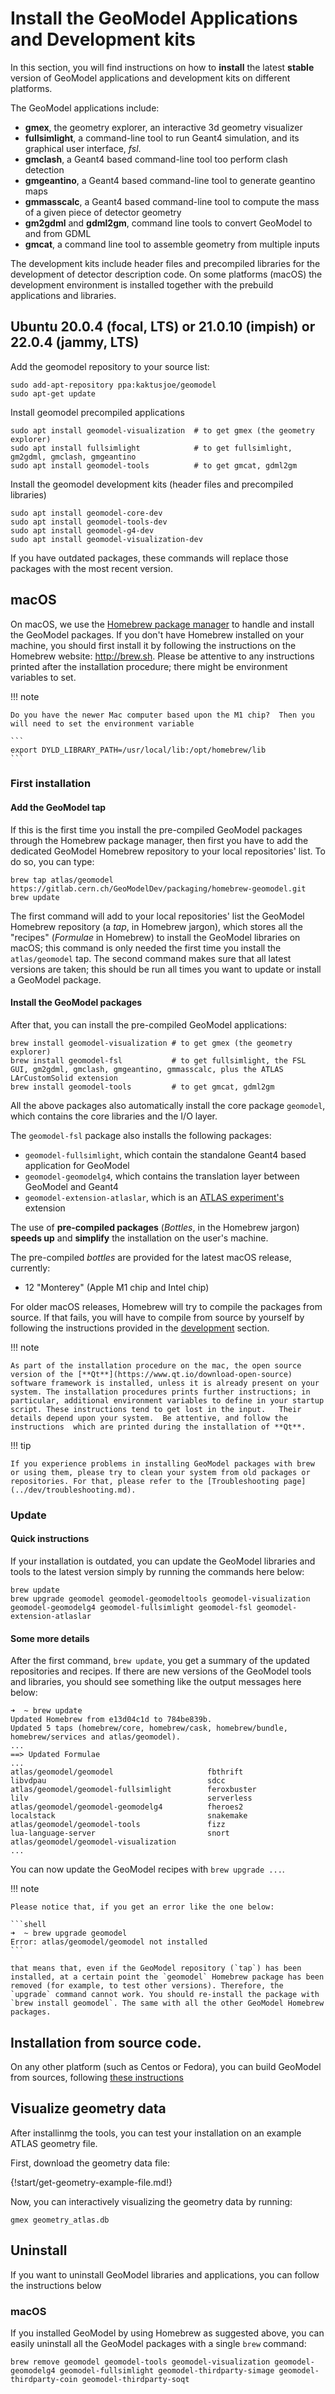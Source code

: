 # Install the GeoModel Applications and Development kits

In this section, you will find instructions on how to **install** the latest **stable** version of GeoModel applications and development kits on different platforms.  

The GeoModel applications include:

* **gmex**, the geometry explorer, an interactive 3d geometry visualizer
* **fullsimlight**, a command-line tool to run Geant4 simulation, and its graphical user interface, *fsl*.
* **gmclash**, a Geant4 based command-line tool too perform clash detection
* **gmgeantino**, a Geant4 based command-line tool to generate geantino maps
* **gmmasscalc**, a Geant4 based command-line tool to compute the mass of a given piece of detector geometry
* **gm2gdml** and **gdml2gm**, command line tools to convert GeoModel to and from GDML
* **gmcat**, a command line tool to assemble geometry from multiple inputs

The development kits include header files and precompiled libraries for the development of detector description code. On some platforms (macOS) the development environment is installed together with the prebuild applications and libraries.  


## Ubuntu 20.0.4 (focal, LTS) or 21.0.10 (impish) or 22.0.4 (jammy, LTS)

Add the geomodel repository to your source list: 

```
sudo add-apt-repository ppa:kaktusjoe/geomodel
sudo apt-get update
```

Install geomodel precompiled applications
```
sudo apt install geomodel-visualization  # to get gmex (the geometry explorer)
sudo apt install fullsimlight            # to get fullsimlight, gm2gdml, gmclash, gmgeantino
sudo apt install geomodel-tools          # to get gmcat, gdml2gm
```

Install the geomodel development kits (header files and precompiled libraries)
```
sudo apt install geomodel-core-dev
sudo apt install geomodel-tools-dev
sudo apt install geomodel-g4-dev
sudo apt install geomodel-visualization-dev
```

If you have outdated packages, these commands will replace those packages with the most recent version.

## macOS

On macOS, we use the [Homebrew package manager](http://brew.sh) to handle and install the GeoModel packages. If you don't have Homebrew installed on your machine, you should first install it by following the instructions on the Homebrew website: <http://brew.sh>.  Please be attentive to any instructions printed after the installation procedure; there might be environment variables to set.

!!! note

    Do you have the newer Mac computer based upon the M1 chip?  Then you will need to set the environment variable
   
    ```
    export DYLD_LIBRARY_PATH=/usr/local/lib:/opt/homebrew/lib
    ```


### First installation 

#### Add the GeoModel tap 

If this is the first time you install the pre-compiled GeoModel packages through the Homebrew package manager, then first you have to add the dedicated GeoModel Homebrew repository to your local repositories' list. To do so, you can type:

```shell
brew tap atlas/geomodel https://gitlab.cern.ch/GeoModelDev/packaging/homebrew-geomodel.git 
brew update 
```

The first command will add to your local repositories' list the GeoModel Homebrew repository (a *tap*, in Homebrew jargon), which stores all the "recipes" (*Formulae* in Homebrew) to install the GeoModel libraries on macOS; this command is only needed the first time you install the `atlas/geomodel` tap. The second command makes sure that all latest versions are taken; this should be run all times you want to update or install a GeoModel package.

#### Install the GeoModel packages 

After that, you can install the pre-compiled GeoModel applications:

```shell
brew install geomodel-visualization # to get gmex (the geometry explorer)
brew install geomodel-fsl           # to get fullsimlight, the FSL GUI, gm2gdml, gmclash, gmgeantino, gmmasscalc, plus the ATLAS LArCustomSolid extension
brew install geomodel-tools         # to get gmcat, gdml2gm
```

All the above packages also automatically install the core package `geomodel`, which contains the core libraries and the I/O layer. 

The `geomodel-fsl` package also installs the following packages: 

* `geomodel-fullsimlight`, which contain the standalone Geant4 based application for GeoModel
* `geomodel-geomodelg4`, which contains the translation layer between GeoModel and Geant4
* `geomodel-extension-atlaslar`, which is an [ATLAS experiment's](https://atlas.cern) extension 



The use of **pre-compiled packages** (*Bottles*, in the Homebrew jargon) **speeds up** and **simplify** the installation on the user's machine.

The pre-compiled *bottles* are provided for the latest macOS release, currently:

* 12 "Monterey" (Apple M1 chip and Intel chip)

For older macOS releases, Homebrew will try to compile the packages from source. If that fails, you will have to compile from source by yourself by following the instructions provided in the [development](../dev/index.md) section.

!!! note

    As part of the installation procedure on the mac, the open source version of the [**Qt**](https://www.qt.io/download-open-source) software framework is installed, unless it is already present on your system. The installation procedures prints further instructions; in particular, additional environment variables to define in your startup script. These instructions tend to get lost in the input.   Their details depend upon your system.  Be attentive, and follow the instructions  which are printed during the installation of **Qt**.  
   

!!! tip
    
    If you experience problems in installing GeoModel packages with brew or using them, please try to clean your system from old packages or repositories. For that, please refer to the [Troubleshooting page](../dev/troubleshooting.md).


### Update

#### Quick instructions 

If your installation is outdated, you can update the GeoModel libraries and tools to the latest version simply by running the commands here below:

```shell
brew update
brew upgrade geomodel geomodel-geomodeltools geomodel-visualization geomodel-geomodelg4 geomodel-fullsimlight geomodel-fsl geomodel-extension-atlaslar 
```

#### Some more details 

After the first command, `brew update`, you get a summary of the updated repositories and recipes. If there are new versions of the GeoModel tools and libraries, you should see something like the output messages here below:

```
➜  ~ brew update
Updated Homebrew from e13d04c1d to 784be839b.
Updated 5 taps (homebrew/core, homebrew/cask, homebrew/bundle, homebrew/services and atlas/geomodel).
...
==> Updated Formulae
...
atlas/geomodel/geomodel                     fbthrift                                    libvdpau                                    sdcc
atlas/geomodel/geomodel-fullsimlight        feroxbuster                                 lilv                                        serverless
atlas/geomodel/geomodel-geomodelg4          fheroes2                                    localstack                                  snakemake
atlas/geomodel/geomodel-tools               fizz                                        lua-language-server                         snort
atlas/geomodel/geomodel-visualization
...
```

You can now update the GeoModel recipes with `brew upgrade ...`. 


!!! note

    Please notice that, if you get an error like the one below:

    ```shell
    ➜  ~ brew upgrade geomodel
    Error: atlas/geomodel/geomodel not installed
    ```

    that means that, even if the GeoModel repository (`tap`) has been installed, at a certain point the `geomodel` Homebrew package has been removed (for example, to test other versions). Therefore, the `upgrade` command cannot work. You should re-install the package with `brew install geomodel`. The same with all the other GeoModel Homebrew packages.





## Installation from source code.

On any other platform (such as Centos or Fedora), you can build GeoModel from sources, following [these instructions](../dev/index.md)



## Visualize geometry data

After installinmg the tools, you can test your installation on an example ATLAS geometry file. 

First, download the geometry data file:

{!start/get-geometry-example-file.md!}

Now, you can interactively visualizing the geometry data by running:

```
gmex geometry_atlas.db
```


## Uninstall

If you want to uninstall GeoModel libraries and applications, you can follow the instructions below

### macOS

If you installed GeoModel by using Homebrew as suggested above, you can easily uninstall all the GeoModel packages with a single `brew` command:

```
brew remove geomodel geomodel-tools geomodel-visualization geomodel-geomodelg4 geomodel-fullsimlight geomodel-thirdparty-simage geomodel-thirdparty-coin geomodel-thirdparty-soqt
```






